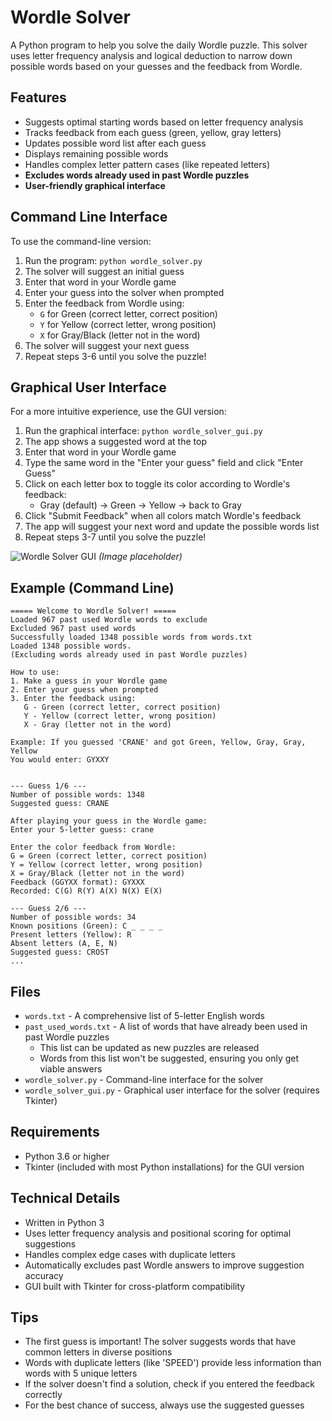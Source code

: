 # Wordle Solver

A Python program to help you solve the daily Wordle puzzle. This solver uses letter frequency analysis and logical deduction to narrow down possible words based on your guesses and the feedback from Wordle.

## Features

- Suggests optimal starting words based on letter frequency analysis
- Tracks feedback from each guess (green, yellow, gray letters)
- Updates possible word list after each guess
- Displays remaining possible words
- Handles complex letter pattern cases (like repeated letters)
- **Excludes words already used in past Wordle puzzles**
- **User-friendly graphical interface**

## Command Line Interface

To use the command-line version:

1. Run the program: `python wordle_solver.py`
2. The solver will suggest an initial guess
3. Enter that word in your Wordle game
4. Enter your guess into the solver when prompted
5. Enter the feedback from Wordle using:
   - `G` for Green (correct letter, correct position)
   - `Y` for Yellow (correct letter, wrong position)
   - `X` for Gray/Black (letter not in the word)
6. The solver will suggest your next guess
7. Repeat steps 3-6 until you solve the puzzle!

## Graphical User Interface

For a more intuitive experience, use the GUI version:

1. Run the graphical interface: `python wordle_solver_gui.py`
2. The app shows a suggested word at the top
3. Enter that word in your Wordle game
4. Type the same word in the "Enter your guess" field and click "Enter Guess"
5. Click on each letter box to toggle its color according to Wordle's feedback:
   - Gray (default) → Green → Yellow → back to Gray
6. Click "Submit Feedback" when all colors match Wordle's feedback
7. The app will suggest your next word and update the possible words list
8. Repeat steps 3-7 until you solve the puzzle!

![Wordle Solver GUI](https://i.imgur.com/example.png) *(Image placeholder)*

## Example (Command Line)

```
===== Welcome to Wordle Solver! =====
Loaded 967 past used Wordle words to exclude
Excluded 967 past used words
Successfully loaded 1348 possible words from words.txt
Loaded 1348 possible words.
(Excluding words already used in past Wordle puzzles)

How to use:
1. Make a guess in your Wordle game
2. Enter your guess when prompted
3. Enter the feedback using:
   G - Green (correct letter, correct position)
   Y - Yellow (correct letter, wrong position)
   X - Gray (letter not in the word)

Example: If you guessed 'CRANE' and got Green, Yellow, Gray, Gray, Yellow
You would enter: GYXXY


--- Guess 1/6 ---
Number of possible words: 1348
Suggested guess: CRANE

After playing your guess in the Wordle game:
Enter your 5-letter guess: crane

Enter the color feedback from Wordle:
G = Green (correct letter, correct position)
Y = Yellow (correct letter, wrong position)
X = Gray/Black (letter not in the word)
Feedback (GGYXX format): GYXXX
Recorded: C(G) R(Y) A(X) N(X) E(X)

--- Guess 2/6 ---
Number of possible words: 34
Known positions (Green): C _ _ _ _
Present letters (Yellow): R
Absent letters (A, E, N)
Suggested guess: CROST
...
```

## Files

- `words.txt` - A comprehensive list of 5-letter English words
- `past_used_words.txt` - A list of words that have already been used in past Wordle puzzles
  - This list can be updated as new puzzles are released
  - Words from this list won't be suggested, ensuring you only get viable answers
- `wordle_solver.py` - Command-line interface for the solver
- `wordle_solver_gui.py` - Graphical user interface for the solver (requires Tkinter)

## Requirements

- Python 3.6 or higher
- Tkinter (included with most Python installations) for the GUI version

## Technical Details

- Written in Python 3
- Uses letter frequency analysis and positional scoring for optimal suggestions
- Handles complex edge cases with duplicate letters
- Automatically excludes past Wordle answers to improve suggestion accuracy
- GUI built with Tkinter for cross-platform compatibility

## Tips

- The first guess is important! The solver suggests words that have common letters in diverse positions
- Words with duplicate letters (like 'SPEED') provide less information than words with 5 unique letters
- If the solver doesn't find a solution, check if you entered the feedback correctly
- For the best chance of success, always use the suggested guesses 